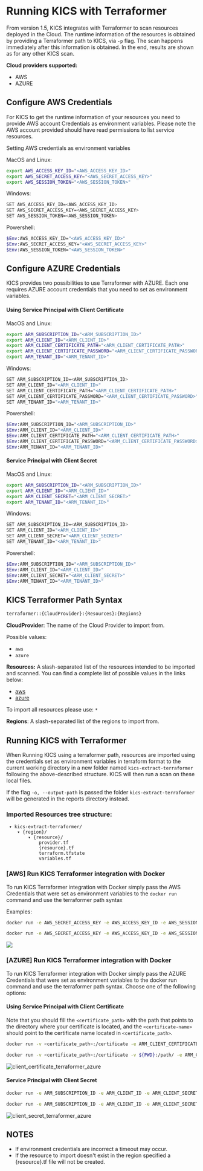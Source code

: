 # Running KICS with Terraformer

From version 1.5, KICS integrates with Terraformer to scan resources deployed in the Cloud. The runtime information of the resources is obtained by providing a Terraformer path to KICS, via `-p` flag. The scan happens immediately after this information is obtained. In the end, results are shown as for any other KICS scan.

**Cloud providers supported:**
- AWS
- AZURE

## Configure AWS Credentials

For KICS to get the runtime information of your resources you need to provide AWS account Credentials as environment variables. Please note the AWS account provided should have read permissions to list service resources.

Setting AWS credentials as environment variables

MacOS and Linux:
```sh
export AWS_ACCESS_KEY_ID="<AWS_ACCESS_KEY_ID>"
export AWS_SECRET_ACCESS_KEY="<AWS_SECRET_ACCESS_KEY>"
export AWS_SESSION_TOKEN="<AWS_SESSION_TOKEN>"
```

Windows:

```sh
SET AWS_ACCESS_KEY_ID=<AWS_ACCESS_KEY_ID>
SET AWS_SECRET_ACCESS_KEY=<AWS_SECRET_ACCESS_KEY>
SET AWS_SESSION_TOKEN=<AWS_SESSION_TOKEN>
```

Powershell:

```sh
$Env:AWS_ACCESS_KEY_ID="<AWS_ACCESS_KEY_ID>"
$Env:AWS_SECRET_ACCESS_KEY="<AWS_SECRET_ACCESS_KEY>"
$Env:AWS_SESSION_TOKEN="<AWS_SESSION_TOKEN>"
```


## Configure AZURE Credentials
KICS provides two possibilities to use Terraformer with AZURE. Each one requires AZURE account credentials that you need to set as environment variables.

#### Using Service Principal with Client Certificate

MacOS and Linux:
```sh
export ARM_SUBSCRIPTION_ID="<ARM_SUBSCRIPTION_ID>"
export ARM_CLIENT_ID="<ARM_CLIENT_ID>"
export ARM_CLIENT_CERTIFICATE_PATH="<ARM_CLIENT_CERTIFICATE_PATH>"
export ARM_CLIENT_CERTIFICATE_PASSWORD="<ARM_CLIENT_CERTIFICATE_PASSWORD>"
export ARM_TENANT_ID="<ARM_TENANT_ID>"
```

Windows:

```sh
SET ARM_SUBSCRIPTION_ID=<ARM_SUBSCRIPTION_ID>
SET ARM_CLIENT_ID="<ARM_CLIENT_ID>"
SET ARM_CLIENT_CERTIFICATE_PATH="<ARM_CLIENT_CERTIFICATE_PATH>"
SET ARM_CLIENT_CERTIFICATE_PASSWORD="<ARM_CLIENT_CERTIFICATE_PASSWORD>"
SET ARM_TENANT_ID="<ARM_TENANT_ID>"
```

Powershell:

```sh
$Env:ARM_SUBSCRIPTION_ID="<ARM_SUBSCRIPTION_ID>"
$Env:ARM_CLIENT_ID="<ARM_CLIENT_ID>"
$Env:ARM_CLIENT_CERTIFICATE_PATH="<ARM_CLIENT_CERTIFICATE_PATH>"
$Env:ARM_CLIENT_CERTIFICATE_PASSWORD="<ARM_CLIENT_CERTIFICATE_PASSWORD>"
$Env:ARM_TENANT_ID="<ARM_TENANT_ID>"
```

#### Service Principal with Client Secret

MacOS and Linux:
```sh
export ARM_SUBSCRIPTION_ID="<ARM_SUBSCRIPTION_ID>"
export ARM_CLIENT_ID="<ARM_CLIENT_ID>"
export ARM_CLIENT_SECRET="<ARM_CLIENT_SECRET>"
export ARM_TENANT_ID="<ARM_TENANT_ID>"
```

Windows:

```sh
SET ARM_SUBSCRIPTION_ID=<ARM_SUBSCRIPTION_ID>
SET ARM_CLIENT_ID="<ARM_CLIENT_ID>"
SET ARM_CLIENT_SECRET="<ARM_CLIENT_SECRET>"
SET ARM_TENANT_ID="<ARM_TENANT_ID>"
```

Powershell:

```sh
$Env:ARM_SUBSCRIPTION_ID="<ARM_SUBSCRIPTION_ID>"
$Env:ARM_CLIENT_ID="<ARM_CLIENT_ID>"
$Env:ARM_CLIENT_SECRET="<ARM_CLIENT_SECRET>"
$Env:ARM_TENANT_ID="<ARM_TENANT_ID>"
```

## KICS Terraformer Path Syntax

```sh
terraformer::{CloudProvider}:{Resources}:{Regions}
```

**CloudProvider**: The name of the Cloud Provider to import from.

Possible values:
- `aws`
- `azure`

**Resources:** A slash-separated list of the resources intended to be imported and scanned.
You can find a complete list of possible values in the links below:
- [aws](https://github.com/GoogleCloudPlatform/terraformer/blob/master/docs/aws.md#supported-services)
- [azure](https://github.com/GoogleCloudPlatform/terraformer/blob/master/docs/azure.md#list-of-supported-azure-resources)

To import all resources please use: `*`

**Regions**: A slash-separated list of the regions to import from.

## Running KICS with Terraformer

When Running KICS using a terraformer path, resources are imported using the credentials set as environment variables in terraform format to the current working directory in a new folder named `kics-extract-terraformer` following the above-described structure.
KICS will then run a scan on these local files.

If the flag `-o, --output-path` is passed the folder `kics-extract-terraformer` will be generated in the reports directory instead.

### Imported Resources tree structure:

```
 ▾ kics-extract-terraformer/
    ▾ {region}/
        ▾ {resource}/
            provider.tf
            {resource}.tf
            terraform.tfstate
            variables.tf
```

### [AWS] Run KICS Terraformer integration with Docker

To run KICS Terraformer integration with Docker simply pass the AWS Credentials that were set as environment variables to the `docker run` command and use the terraformer path syntax

Examples:

```sh
docker run -e AWS_SECRET_ACCESS_KEY -e AWS_ACCESS_KEY_ID -e AWS_SESSION_TOKEN checkmarx/kics:latest scan -p "terraformer::aws:vpc:eu-west-2" -v --no-progress
```
```sh
docker run -e AWS_SECRET_ACCESS_KEY -e AWS_ACCESS_KEY_ID -e AWS_SESSION_TOKEN -v ${PWD}:/path/ checkmarx/kics:latest scan -p "terraformer::aws:vpc:eu-west-2" -v --no-progress -o /path/results
```

<img src="./img/docker_terraformer.gif" />


### [AZURE] Run KICS Terraformer integration with Docker
To run KICS Terraformer integration with Docker simply pass the AZURE Credentials that were set as environment variables to the docker run command and use the terraformer path syntax. Choose one of the following options:

#### Using Service Principal with Client Certificate
Note that you should fill the `<certificate_path>` with the path that points to the directory where your certificate is located, and the `<certificate-name>` should point to the certificate name located in `<certificate_path>`.

```sh
docker run -v <certificate_path>:/certificate -e ARM_CLIENT_CERTIFICATE_PATH=/certificate/<certificate_name>.pfx -e ARM_CLIENT_CERTIFICATE_PASSWORD -e ARM_TENANT_ID -e ARM_CLIENT_ID -e ARM_SUBSCRIPTION_ID checkmarx/kics:latest scan -p "terraformer::azure:storage_account:eastus" -v --no-progress
```
```sh
docker run -v <certificate_path>:/certificate -v ${PWD}:/path/ -e ARM_CLIENT_CERTIFICATE_PATH=/certificate/<certificate_name>.pfx -e ARM_CLIENT_CERTIFICATE_PASSWORD -e ARM_TENANT_ID -e ARM_CLIENT_ID -e ARM_SUBSCRIPTION_ID checkmarx/kics:latest scan -p "terraformer::azure:storage_account:eastus" -v --no-progress -o /path/results
```

![client_certificate_terraformer_azure](https://user-images.githubusercontent.com/74001161/152843317-7e83b70c-2a44-4f22-8a5e-fa9434950269.gif)


#### Service Principal with Client Secret
```sh
docker run -e ARM_SUBSCRIPTION_ID -e ARM_CLIENT_ID -e ARM_CLIENT_SECRET -e ARM_TENANT_ID checkmarx/kics:latest scan -p "terraformer::azure:storage_account:eastus" -v --no-progress
```
```sh
docker run -e ARM_SUBSCRIPTION_ID -e ARM_CLIENT_ID -e ARM_CLIENT_SECRET -e ARM_TENANT_ID -v ${PWD}:/path/ checkmarx/kics:latest scan -p "terraformer::azure:storage_account:eastus" -v --no-progress -o /path/results
```

![client_secret_terraformer_azure](https://user-images.githubusercontent.com/74001161/152833926-68b7cc56-23c0-4297-b308-56f4c6746e09.gif)




## **NOTES**

- If environment credentials are incorrect a timeout may occur.
- If the resource to import doesn't exist in the region specified a {resource}.tf file will not be created.
